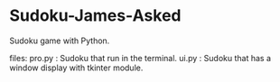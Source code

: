 # Sudoku-James-Asked
Sudoku game with Python.

files:
  pro.py : Sudoku that run in the terminal.
  ui.py : Sudoku that has a window display with tkinter module.
